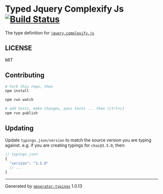# Typed Jquery Complexify Js  [![Build Status](https://travis-ci.org/kristoftorfs/typed-jquery.complexify.js.svg?branch=master)](https://travis-ci.org/kristoftorfs/typed-jquery.complexify.js)


The type definition for [`jquery.complexify.js`](https://github.com/danpalmer/jquery.complexify.js.git)

## LICENSE

MIT

## Contributing

```sh
# Fork this repo, then
npm install

npm run watch

# add tests, make changes, pass tests ... then [ctrl+c]
npm run publish
```

## Updating

Update `typings.json/version` to match the source version you are typing against.
e.g. if you are creating typings for `chai@3.5.0`, then:

```js
// typings.json
{
  "version": "3.5.0"
  // ...
}
```

----

Generated by [`generator-typings`](https://github.com/typings/generator-typings) 1.0.13

